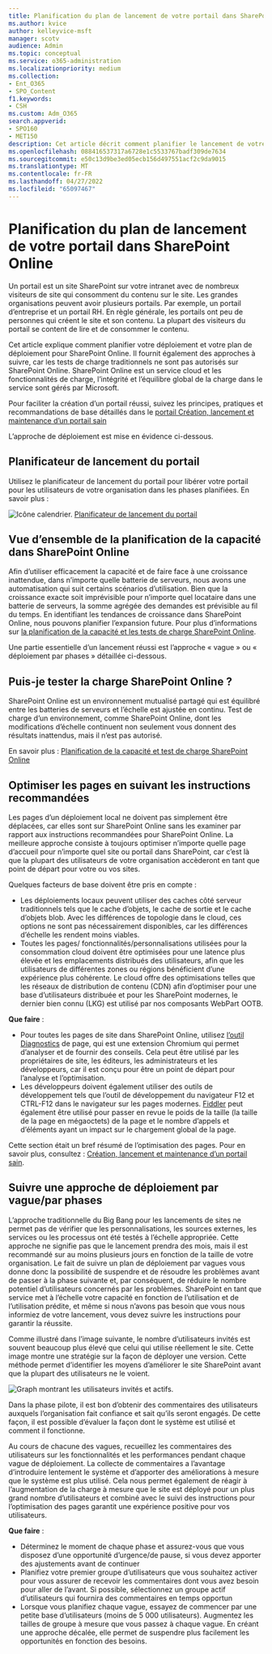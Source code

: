 ```yaml
---
title: Planification du plan de lancement de votre portail dans SharePoint Online
ms.author: kvice
author: kelleyvice-msft
manager: scotv
audience: Admin
ms.topic: conceptual
ms.service: o365-administration
ms.localizationpriority: medium
ms.collection:
- Ent_O365
- SPO_Content
f1.keywords:
- CSH
ms.custom: Adm_O365
search.appverid:
- SPO160
- MET150
description: Cet article décrit comment planifier le lancement de votre portail dans SharePoint Online et les étapes à suivre pour un lancement réussi
ms.openlocfilehash: 088416537317a6728e1c5533767badf309de7634
ms.sourcegitcommit: e50c13d9be3ed05ecb156d497551acf2c9da9015
ms.translationtype: MT
ms.contentlocale: fr-FR
ms.lasthandoff: 04/27/2022
ms.locfileid: "65097467"
---
```

# <a name="planning-your-portal-launch-roll-out-plan-in-sharepoint-online"></a>Planification du plan de lancement de votre portail dans SharePoint Online

Un portail est un site SharePoint sur votre intranet avec de nombreux visiteurs de site qui consomment du contenu sur le site. Les grandes organisations peuvent avoir plusieurs portails. Par exemple, un portail d’entreprise et un portail RH. En règle générale, les portails ont peu de personnes qui créent le site et son contenu. La plupart des visiteurs du portail se content de lire et de consommer le contenu.

Cet article explique comment planifier votre déploiement et votre plan de déploiement pour SharePoint Online. Il fournit également des approches à suivre, car les tests de charge traditionnels ne sont pas autorisés sur SharePoint Online. SharePoint Online est un service cloud et les fonctionnalités de charge, l’intégrité et l’équilibre global de la charge dans le service sont gérés par Microsoft.

Pour faciliter la création d’un portail réussi, suivez les principes, pratiques et recommandations de base détaillés dans le [portail Création, lancement et maintenance d’un portail sain](/sharepoint/portal-health)

L’approche de déploiement est mise en évidence ci-dessous.

## <a name="portal-launch-scheduler"></a>Planificateur de lancement du portail

Utilisez le planificateur de lancement du portail pour libérer votre portail pour les utilisateurs de votre organisation dans les phases planifiées. En savoir plus :

![Icône calendrier.](../media/calendar.png) [Planificateur de lancement du portail](/microsoft-365/enterprise/portallaunchscheduler)

## <a name="overview-of-capacity-planning-in-sharepoint-online"></a>Vue d’ensemble de la planification de la capacité dans SharePoint Online

Afin d’utiliser efficacement la capacité et de faire face à une croissance inattendue, dans n’importe quelle batterie de serveurs, nous avons une automatisation qui suit certains scénarios d’utilisation. Bien que la croissance exacte soit imprévisible pour n’importe quel locataire dans une batterie de serveurs, la somme agrégée des demandes est prévisible au fil du temps. En identifiant les tendances de croissance dans SharePoint Online, nous pouvons planifier l’expansion future. Pour plus d’informations sur [la planification de la capacité et les tests de charge SharePoint Online](capacity-planning-and-load-testing-sharepoint-online.md).

Une partie essentielle d’un lancement réussi est l’approche « vague » ou « déploiement par phases » détaillée ci-dessous.

## <a name="can-i-load-test-sharepoint-online"></a>Puis-je tester la charge SharePoint Online ?

SharePoint Online est un environnement mutualisé partagé qui est équilibré entre les batteries de serveurs et l’échelle est ajustée en continu. Test de charge d’un environnement, comme SharePoint Online, dont les modifications d’échelle continuent non seulement vous donnent des résultats inattendus, mais il n’est pas autorisé.

En savoir plus : [Planification de la capacité et test de charge SharePoint Online](capacity-planning-and-load-testing-sharepoint-online.md)

## <a name="optimize-pages-by-following-recommended-guidelines"></a>Optimiser les pages en suivant les instructions recommandées

Les pages d’un déploiement local ne doivent pas simplement être déplacées, car elles sont sur SharePoint Online sans les examiner par rapport aux instructions recommandées pour SharePoint Online. La meilleure approche consiste à toujours optimiser n’importe quelle page d’accueil pour n’importe quel site ou portail dans SharePoint, car c’est là que la plupart des utilisateurs de votre organisation accèderont en tant que point de départ pour votre ou vos sites.

Quelques facteurs de base doivent être pris en compte :

- Les déploiements locaux peuvent utiliser des caches côté serveur traditionnels tels que le cache d’objets, le cache de sortie et le cache d’objets blob. Avec les différences de topologie dans le cloud, ces options ne sont pas nécessairement disponibles, car les différences d’échelle les rendent moins viables.
- Toutes les pages/ fonctionnalités/personnalisations utilisées pour la consommation cloud doivent être optimisées pour une latence plus élevée et les emplacements distribués des utilisateurs, afin que les utilisateurs de différentes zones ou régions bénéficient d’une expérience plus cohérente. Le cloud offre des optimisations telles que les réseaux de distribution de contenu (CDN) afin d’optimiser pour une base d’utilisateurs distribuée et pour les SharePoint modernes, le dernier bien connu (LKG) est utilisé par nos composants WebPart OOTB.

**Que faire** :

- Pour toutes les pages de site dans SharePoint Online, utilisez [l’outil Diagnostics](./page-diagnostics-for-spo.md) de page, qui est une extension Chromium qui permet d’analyser et de fournir des conseils. Cela peut être utilisé par les propriétaires de site, les éditeurs, les administrateurs et les développeurs, car il est conçu pour être un point de départ pour l’analyse et l’optimisation.
- Les développeurs doivent également utiliser des outils de développement tels que l’outil de développement du navigateur F12 et CTRL-F12 dans le navigateur sur les pages modernes. [Fiddler](https://www.telerik.com/download/fiddler) peut également être utilisé pour passer en revue le poids de la taille (la taille de la page en mégaoctets) de la page et le nombre d’appels et d’éléments ayant un impact sur le chargement global de la page.

Cette section était un bref résumé de l’optimisation des pages.  Pour en savoir plus, consultez :  [Création, lancement et maintenance d’un portail sain](/sharepoint/portal-health).

## <a name="follow-a-wave--phased-roll-out-approach"></a>Suivre une approche de déploiement par vague/par phases

L’approche traditionnelle du Big Bang pour les lancements de sites ne permet pas de vérifier que les personnalisations, les sources externes, les services ou les processus ont été testés à l’échelle appropriée. Cette approche ne signifie pas que le lancement prendra des mois, mais il est recommandé sur au moins plusieurs jours en fonction de la taille de votre organisation. Le fait de suivre un plan de déploiement par vagues vous donne donc la possibilité de suspendre et de résoudre les problèmes avant de passer à la phase suivante et, par conséquent, de réduire le nombre potentiel d’utilisateurs concernés par les problèmes. SharePoint en tant que service met à l’échelle votre capacité en fonction de l’utilisation et de l’utilisation prédite, et même si nous n’avons pas besoin que vous nous informiez de votre lancement, vous devez suivre les instructions pour garantir la réussite.

Comme illustré dans l’image suivante, le nombre d’utilisateurs invités est souvent beaucoup plus élevé que celui qui utilise réellement le site. Cette image montre une stratégie sur la façon de déployer une version. Cette méthode permet d’identifier les moyens d’améliorer le site SharePoint avant que la plupart des utilisateurs ne le voient.

![Graph montrant les utilisateurs invités et actifs.](../media/0bc14a20-9420-4986-b9b9-fbcd2c6e0fb9.png)

Dans la phase pilote, il est bon d’obtenir des commentaires des utilisateurs auxquels l’organisation fait confiance et sait qu’ils seront engagés. De cette façon, il est possible d’évaluer la façon dont le système est utilisé et comment il fonctionne.

Au cours de chacune des vagues, recueillez les commentaires des utilisateurs sur les fonctionnalités et les performances pendant chaque vague de déploiement. La collecte de commentaires a l’avantage d’introduire lentement le système et d’apporter des améliorations à mesure que le système est plus utilisé. Cela nous permet également de réagir à l’augmentation de la charge à mesure que le site est déployé pour un plus grand nombre d’utilisateurs et combiné avec le suivi des instructions pour l’optimisation des pages garantit une expérience positive pour vos utilisateurs.

**Que faire** :

- Déterminez le moment de chaque phase et assurez-vous que vous disposez d’une opportunité d’urgence/de pause, si vous devez apporter des ajustements avant de continuer
- Planifiez votre premier groupe d’utilisateurs que vous souhaitez activer pour vous assurer de recevoir les commentaires dont vous avez besoin pour aller de l’avant.  Si possible, sélectionnez un groupe actif d’utilisateurs qui fournira des commentaires en temps opportun
- Lorsque vous planifiez chaque vague, essayez de commencer par une petite base d’utilisateurs (moins de 5 000 utilisateurs). Augmentez les tailles de groupe à mesure que vous passez à chaque vague. En créant une approche décalée, elle permet de suspendre plus facilement les opportunités en fonction des besoins.
